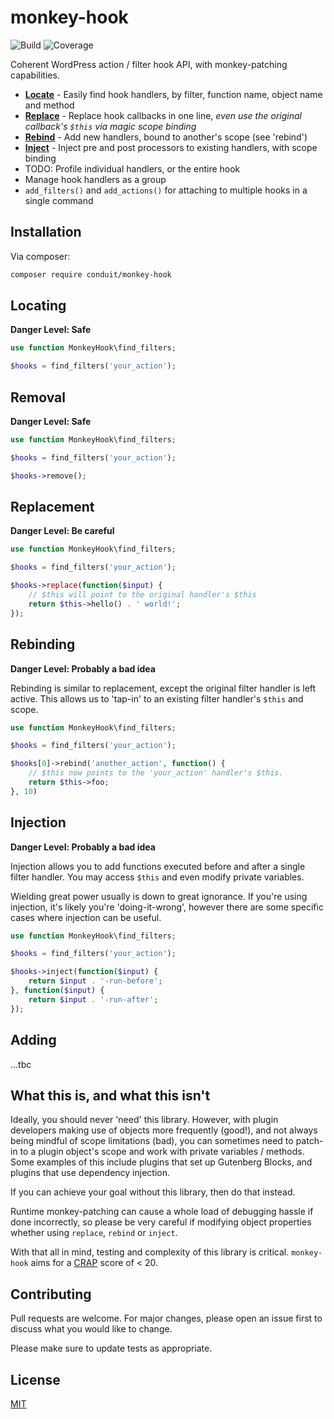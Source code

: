 # monkey-hook
![Build](https://img.shields.io/github/actions/workflow/status/conduit-innovation/monkey-hook/php.yml?style=flat)
![Coverage](https://raw.githubusercontent.com/conduit-innovation/monkey-hook/image-data/coverage.svg)

Coherent WordPress action / filter hook API, with monkey-patching capabilities.

- **[Locate](#user-content-locating)** - Easily find hook handlers, by filter, function name, object name and method
- **[Replace](#user-content-replacement)** - Replace hook callbacks in one line, *even use the original callback's `$this` via magic scope binding*
- **[Rebind](#user-content-rebinding)** - Add new handlers, bound to another's scope (see 'rebind')
- **[Inject](#user-content-injection)** - Inject pre and post processors to existing handlers, with scope binding
- TODO: Profile individual handlers, or the entire hook
- Manage hook handlers as a group
- `add_filters()` and `add_actions()` for attaching to multiple hooks in a single command

## Installation

Via composer:

```bash
composer require conduit/monkey-hook
```

## Locating

**Danger Level: Safe**

```php
use function MonkeyHook\find_filters;

$hooks = find_filters('your_action');
```

## Removal

**Danger Level: Safe**

```php
use function MonkeyHook\find_filters;

$hooks = find_filters('your_action');

$hooks->remove();
```

## Replacement

**Danger Level: Be careful**

```php
use function MonkeyHook\find_filters;

$hooks = find_filters('your_action');

$hooks->replace(function($input) {
    // $this will point to the original handler's $this
    return $this->hello() . ' world!';
});
```

## Rebinding

**Danger Level: Probably a bad idea**

Rebinding is similar to replacement, except the original filter handler is left active. This allows us to 'tap-in' to an existing filter handler's `$this` and scope.

```php
use function MonkeyHook\find_filters;

$hooks = find_filters('your_action');

$hooks[0]->rebind('another_action', function() {
    // $this now points to the 'your_action' handler's $this.
    return $this->foo;
}, 10)
```

## Injection

**Danger Level: Probably a bad idea**

Injection allows you to add functions executed before and after a single filter handler. You may access `$this` and even modify private variables.

Wielding great power usually is down to great ignorance. If you're using injection, it's likely you're 'doing-it-wrong', however there are some specific cases where injection can be useful.

```php
use function MonkeyHook\find_filters;

$hooks = find_filters('your_action');

$hooks->inject(function($input) {
    return $input . '-run-before';
}, function($input) {
    return $input . '-run-after';
});
```

## Adding

...tbc

## What this is, and what this isn't

Ideally, you should never 'need' this library. However, with plugin developers making use of objects more frequently (good!), and not always being mindful of scope limitations (bad), you can sometimes need to patch-in to a plugin object's scope and work with private variables / methods. Some examples of this include plugins that set up Gutenberg Blocks, and plugins that use dependency injection.

If you can achieve your goal without this library, then do that instead.

Runtime monkey-patching can cause a whole load of debugging hassle if done incorrectly, so please be very careful if modifying object properties whether using `replace`, `rebind` or `inject`.

With that all in mind, testing and complexity of this library is critical. `monkey-hook` aims for a [CRAP](http://www.ncover.com/blog/change-risk-anti-patterns-code-complexity/) score of < 20.

## Contributing

Pull requests are welcome. For major changes, please open an issue first
to discuss what you would like to change.

Please make sure to update tests as appropriate.

## License

[MIT](https://choosealicense.com/licenses/mit/)